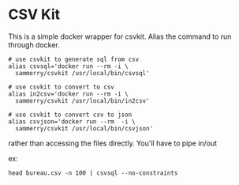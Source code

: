 # CSV Kit

This is a simple docker wrapper for csvkit. Alias the command to run through docker.

```
# use csvkit to generate sql from csv
alias csvsql='docker run --rm -i \
  sammerry/csvkit /usr/local/bin/csvsql'

# use csvkit to convert to csv
alias in2csv='docker run --rm -i \
  sammerry/csvkit /usr/local/bin/in2csv'

# use csvkit to convert csv to json
alias csvjson='docker run --rm  -i \
  sammerry/csvkit /usr/local/bin/csvjson'
```

rather than accessing the files directly. You'll have to pipe in/out

ex:
```
head bureau.csv -n 100 | csvsql --no-constraints
```


